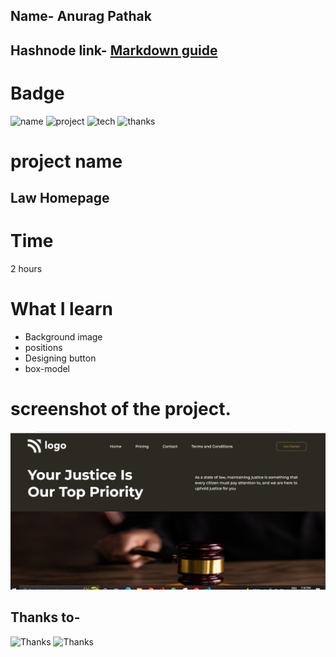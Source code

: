## Name- Anurag Pathak

## Hashnode link- [Markdown guide](https://img.shields.io/badge/project-developer%20landingpage-green)

# Badge
![name](https://img.shields.io/badge/Name-A%20K%20Pathak-brightgreen)
![project](https://img.shields.io/badge/project-dance%20homepage-green)
![tech](https://img.shields.io/badge/tech-css-yellowgreen)
![thanks](https://img.shields.io/badge/thanks-hitesh%20choudhary-red)


# project name
## Law Homepage

# Time
2 hours 
# What I learn
* Background image
* positions
* Designing button
* box-model

# screenshot of the project.
![dance project](./screenshot/law.PNG)

## Thanks to-
![Thanks](https://img.shields.io/badge/Thanks-Hitesh%20choudhary-yellowgreen)
![Thanks](https://img.shields.io/badge/Thanks-Inueron-green)

